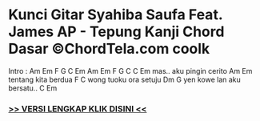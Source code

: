 
 # Kunci Gitar Syahiba Saufa Feat. James AP - Tepung Kanji Chord Dasar ©ChordTela.com coolk


Intro : Am Em F G C Em Am Em F G C C Em mas.. aku pingin cerito Am Em tentang kita berdua F C wong tuoku ora setuju Dm G yen kowe lan aku bersatu.. C Em

###  <a href="https://shortlighzx.web.app?sq=Kunci Gitar Syahiba Saufa Feat. James AP - Tepung Kanji Chord Dasar ©ChordTela.com"> >> VERSI LENGKAP KLIK DISINI << </a>
